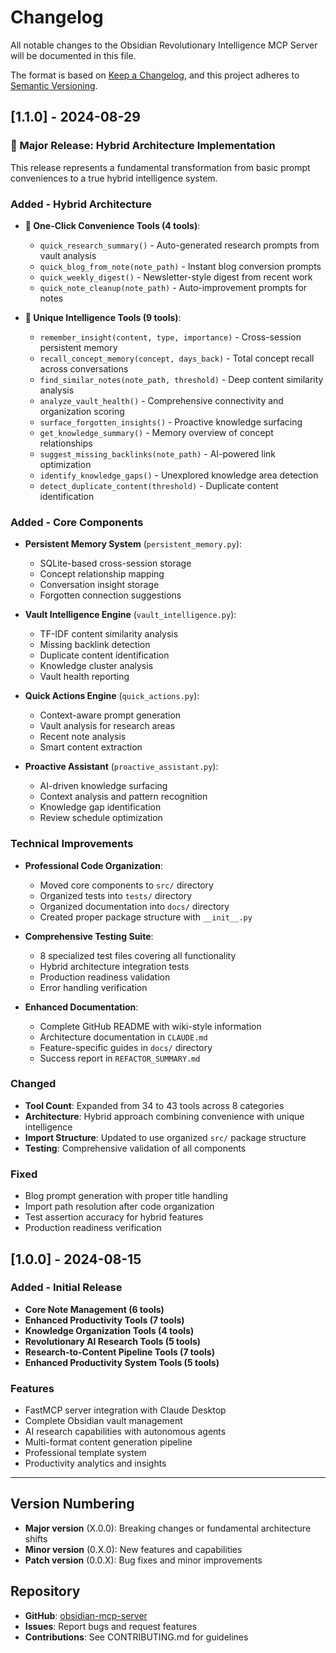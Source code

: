# Changelog

All notable changes to the Obsidian Revolutionary Intelligence MCP Server will be documented in this file.

The format is based on [Keep a Changelog](https://keepachangelog.com/en/1.0.0/), and this project adheres to [Semantic Versioning](https://semver.org/spec/v2.0.0.html).

## [1.1.0] - 2024-08-29

### 🎉 Major Release: Hybrid Architecture Implementation

This release represents a fundamental transformation from basic prompt conveniences to a true hybrid intelligence system.

### Added - Hybrid Architecture
- **🚀 One-Click Convenience Tools (4 tools)**:
  - `quick_research_summary()` - Auto-generated research prompts from vault analysis
  - `quick_blog_from_note(note_path)` - Instant blog conversion prompts
  - `quick_weekly_digest()` - Newsletter-style digest from recent work
  - `quick_note_cleanup(note_path)` - Auto-improvement prompts for notes

- **🧠 Unique Intelligence Tools (9 tools)**:
  - `remember_insight(content, type, importance)` - Cross-session persistent memory
  - `recall_concept_memory(concept, days_back)` - Total concept recall across conversations
  - `find_similar_notes(note_path, threshold)` - Deep content similarity analysis
  - `analyze_vault_health()` - Comprehensive connectivity and organization scoring
  - `surface_forgotten_insights()` - Proactive knowledge surfacing
  - `get_knowledge_summary()` - Memory overview of concept relationships
  - `suggest_missing_backlinks(note_path)` - AI-powered link optimization
  - `identify_knowledge_gaps()` - Unexplored knowledge area detection
  - `detect_duplicate_content(threshold)` - Duplicate content identification

### Added - Core Components
- **Persistent Memory System** (`persistent_memory.py`):
  - SQLite-based cross-session storage
  - Concept relationship mapping
  - Conversation insight storage
  - Forgotten connection suggestions

- **Vault Intelligence Engine** (`vault_intelligence.py`):
  - TF-IDF content similarity analysis
  - Missing backlink detection
  - Duplicate content identification
  - Knowledge cluster analysis
  - Vault health reporting

- **Quick Actions Engine** (`quick_actions.py`):
  - Context-aware prompt generation
  - Vault analysis for research areas
  - Recent note analysis
  - Smart content extraction

- **Proactive Assistant** (`proactive_assistant.py`):
  - AI-driven knowledge surfacing
  - Context analysis and pattern recognition
  - Knowledge gap identification
  - Review schedule optimization

### Technical Improvements
- **Professional Code Organization**:
  - Moved core components to `src/` directory
  - Organized tests into `tests/` directory  
  - Organized documentation into `docs/` directory
  - Created proper package structure with `__init__.py`

- **Comprehensive Testing Suite**:
  - 8 specialized test files covering all functionality
  - Hybrid architecture integration tests
  - Production readiness validation
  - Error handling verification

- **Enhanced Documentation**:
  - Complete GitHub README with wiki-style information
  - Architecture documentation in `CLAUDE.md`
  - Feature-specific guides in `docs/` directory
  - Success report in `REFACTOR_SUMMARY.md`

### Changed
- **Tool Count**: Expanded from 34 to 43 tools across 8 categories
- **Architecture**: Hybrid approach combining convenience with unique intelligence
- **Import Structure**: Updated to use organized `src/` package structure
- **Testing**: Comprehensive validation of all components

### Fixed
- Blog prompt generation with proper title handling
- Import path resolution after code organization
- Test assertion accuracy for hybrid features
- Production readiness verification

## [1.0.0] - 2024-08-15

### Added - Initial Release
- **Core Note Management (6 tools)**
- **Enhanced Productivity Tools (7 tools)**  
- **Knowledge Organization Tools (4 tools)**
- **Revolutionary AI Research Tools (5 tools)**
- **Research-to-Content Pipeline Tools (7 tools)**
- **Enhanced Productivity System Tools (5 tools)**

### Features
- FastMCP server integration with Claude Desktop
- Complete Obsidian vault management
- AI research capabilities with autonomous agents
- Multi-format content generation pipeline
- Professional template system
- Productivity analytics and insights

---

## Version Numbering

- **Major version** (X.0.0): Breaking changes or fundamental architecture shifts
- **Minor version** (0.X.0): New features and capabilities
- **Patch version** (0.0.X): Bug fixes and minor improvements

## Repository

- **GitHub**: [obsidian-mcp-server](https://github.com/your-repo/obsidian-mcp-server)
- **Issues**: Report bugs and request features
- **Contributions**: See CONTRIBUTING.md for guidelines